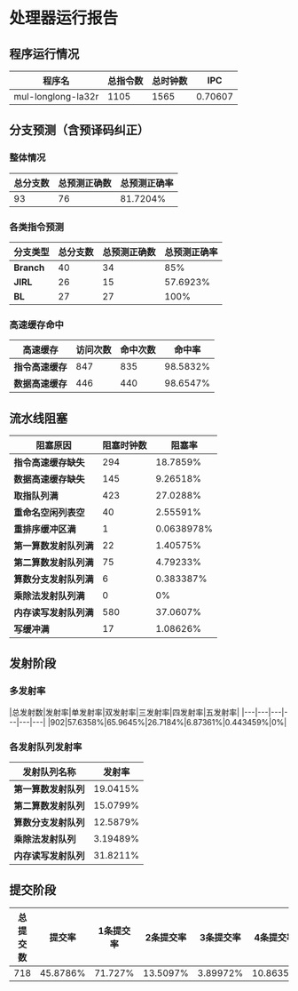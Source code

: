 # 处理器运行报告
## 程序运行情况
|程序名|总指令数|总时钟数|IPC|
|---|---|---|---|
|mul-longlong-la32r|1105|1565|0.70607|

## 分支预测（含预译码纠正）
### 整体情况
|总分支数|总预测正确数|总预测正确率|
|---|---|---|
|93|76|81.7204%|

### 各类指令预测
|分支类型|总分支数|总预测正确数|总预测正确率|
|---|---|---|---|
|**Branch**| 40 | 34 | 85%|
|**JIRL**| 26 | 15 | 57.6923%|
|**BL**| 27 | 27 | 100%|

### 高速缓存命中
|高速缓存|访问次数|命中次数|命中率|
|---|---|---|---|
|**指令高速缓存**| 847 | 835 | 98.5832%|
|**数据高速缓存**| 446 | 440 | 98.6547%|
## 流水线阻塞
|阻塞原因|阻塞时钟数|阻塞率|
|---|---|---|
|**指令高速缓存缺失**| 294 | 18.7859%|
|**数据高速缓存缺失**| 145 | 9.26518%|
|**取指队列满**| 423 | 27.0288%|
|**重命名空闲列表空**|40 | 2.55591%|
|**重排序缓冲区满**|1 | 0.0638978%|
|**第一算数发射队列满**|22 | 1.40575%|
|**第二算数发射队列满**|75 | 4.79233%|
|**算数分支发射队列满**|6 | 0.383387%|
|**乘除法发射队列满**|0 | 0%|
|**内存读写发射队列满**|580 | 37.0607%|
|**写缓冲满**|17 | 1.08626%|

## 发射阶段
### 多发射率
|总发射数|发射率|单发射率|双发射率|三发射率|四发射率|五发射率|
|---|---|---|---|---|---|
|902|57.6358%|65.9645%|26.7184%|6.87361%|0.443459%|0%|

### 各发射队列发射率
|发射队列名称|发射率|
|---|---|
|**第一算数发射队列**|19.0415%|
|**第二算数发射队列**|15.0799%|
|**算数分支发射队列**|12.5879%|
|**乘除法发射队列**|3.19489%|
|**内存读写发射队列**|31.8211%|

## 提交阶段
|总提交数|提交率|1条提交率|2条提交率|3条提交率|4条提交率|
|---|---|---|---|---|---|
|718|45.8786%|71.727%|13.5097%|3.89972%|10.8635%|
